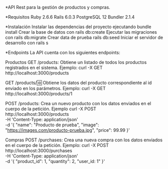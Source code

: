 \*API Rest para la gestión de productos y compras.

\*Requisitos
Ruby 2.6.6
Rails 6.0.3
PostgreSQL 12
Bundler 2.1.4

\*Instalación
Instalar las dependencias del proyecto ejecutando bundle install
Crear la base de datos con rails db:create
Ejecutar las migraciones con rails db:migrate
Crear data de prueba rails db:seed
Iniciar el servidor de desarrollo con rails s

\*Endpoints
La API cuenta con los siguientes endpoints:

Productos
GET /products: Obtiene un listado de todos los productos registrados en el sistema.
Ejemplo:
curl -X GET http://localhost:3000/products

GET /products/:id: Obtiene los datos del producto correspondiente al id enviado en los parámetros.
Ejemplo:
curl -X GET http://localhost:3000/products/1

POST /products: Crea un nuevo producto con los datos enviados en el cuerpo de la petición.
Ejemplo
curl -X POST \
 http://localhost:3000/products \
 -H 'Content-Type: application/json' \
 -d '{
"name": "Producto de prueba",
"image": "https://images.com/producto-prueba.jpg",
"price": 99.99
}'

Compras
POST /purchases: Crea una nueva compra con los datos enviados en el cuerpo de la petición.
Ejemplo:
curl -X POST \
 http://localhost:3000/purchases \
 -H 'Content-Type: application/json' \
 -d '{
"product_id": 1,
"quantity": 2,
"user_id: 1"
}'
